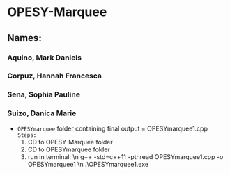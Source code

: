 # OPESY-Marquee
## Names:
### Aquino, Mark Daniels
### Corpuz, Hannah Francesca
### Sena, Sophia Pauline
### Suizo, Danica Marie

- ``OPESYmarquee`` folder containing final output = OPESYmarquee1.cpp
``Steps: ``
  1. CD to OPESY-Marquee folder
  2. CD to OPESYmarquee folder
  3. run in terminal: \n
     g++ -std=c++11 -pthread OPESYmarquee1.cpp -o OPESYmarquee1 \n
     .\OPESYmarquee1.exe
